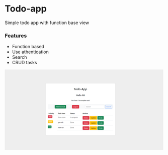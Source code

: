 # Todo-app
Simple todo app with function base view
### Features
- Function based
- Use athentication
- Search
- CRUD tasks

![demo](./Capture.PNG)
